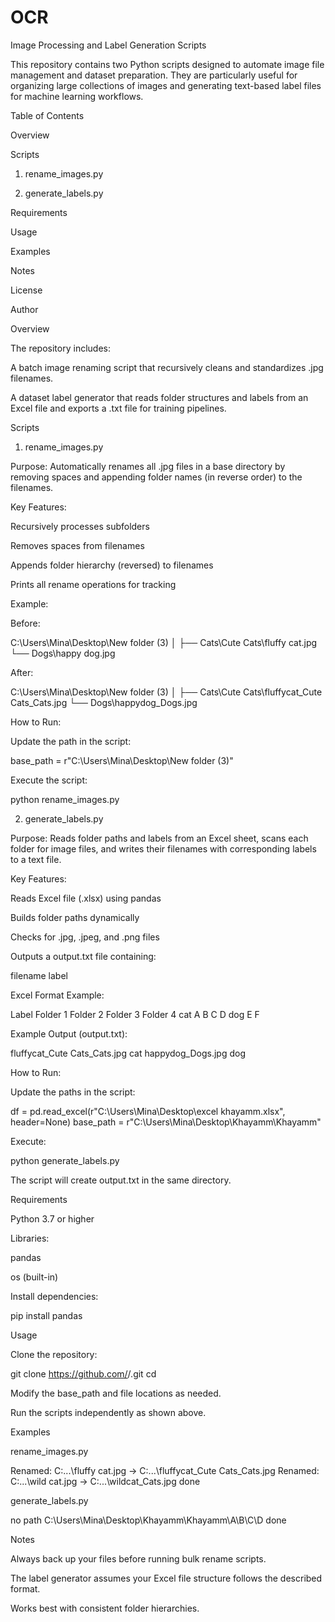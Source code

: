 # OCR
Image Processing and Label Generation Scripts

This repository contains two Python scripts designed to automate image file management and dataset preparation.
They are particularly useful for organizing large collections of images and generating text-based label files for machine learning workflows.

Table of Contents

Overview

Scripts

1. rename_images.py

2. generate_labels.py

Requirements

Usage

Examples

Notes

License

Author

Overview

The repository includes:

A batch image renaming script that recursively cleans and standardizes .jpg filenames.

A dataset label generator that reads folder structures and labels from an Excel file and exports a .txt file for training pipelines.

Scripts
1. rename_images.py

Purpose:
Automatically renames all .jpg files in a base directory by removing spaces and appending folder names (in reverse order) to the filenames.

Key Features:

Recursively processes subfolders

Removes spaces from filenames

Appends folder hierarchy (reversed) to filenames

Prints all rename operations for tracking

Example:

Before:

C:\Users\Mina\Desktop\New folder (3)
│
├── Cats\Cute Cats\fluffy cat.jpg
└── Dogs\happy dog.jpg


After:

C:\Users\Mina\Desktop\New folder (3)
│
├── Cats\Cute Cats\fluffycat_Cute Cats_Cats.jpg
└── Dogs\happydog_Dogs.jpg


How to Run:

Update the path in the script:

base_path = r"C:\Users\Mina\Desktop\New folder (3)"


Execute the script:

python rename_images.py

2. generate_labels.py

Purpose:
Reads folder paths and labels from an Excel sheet, scans each folder for image files, and writes their filenames with corresponding labels to a text file.

Key Features:

Reads Excel file (.xlsx) using pandas

Builds folder paths dynamically

Checks for .jpg, .jpeg, and .png files

Outputs a output.txt file containing:

filename label


Excel Format Example:

Label	Folder 1	Folder 2	Folder 3	Folder 4
cat	A	B	C	D
dog	E	F		

Example Output (output.txt):

fluffycat_Cute Cats_Cats.jpg cat
happydog_Dogs.jpg dog


How to Run:

Update the paths in the script:

df = pd.read_excel(r"C:\Users\Mina\Desktop\excel khayamm.xlsx", header=None)
base_path = r"C:\Users\Mina\Desktop\Khayamm\Khayamm"


Execute:

python generate_labels.py


The script will create output.txt in the same directory.

Requirements

Python 3.7 or higher

Libraries:

pandas

os (built-in)

Install dependencies:

pip install pandas

Usage

Clone the repository:

git clone https://github.com/<your-username>/<repo-name>.git
cd <repo-name>


Modify the base_path and file locations as needed.

Run the scripts independently as shown above.

Examples

rename_images.py

Renamed: C:\...\fluffy cat.jpg -> C:\...\fluffycat_Cute Cats_Cats.jpg
Renamed: C:\...\wild cat.jpg -> C:\...\wildcat_Cats.jpg
done


generate_labels.py

no path C:\Users\Mina\Desktop\Khayamm\Khayamm\A\B\C\D
done

Notes

Always back up your files before running bulk rename scripts.

The label generator assumes your Excel file structure follows the described format.

Works best with consistent folder hierarchies.
